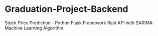 # Graduation-Project-Backend
Stock Price Prediction - Python Flask Framework Rest API with SARIMA Machine Learning Algorithm
